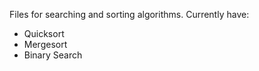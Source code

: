 Files for searching and sorting algorithms. Currently have: 

* Quicksort 
* Mergesort
* Binary Search
